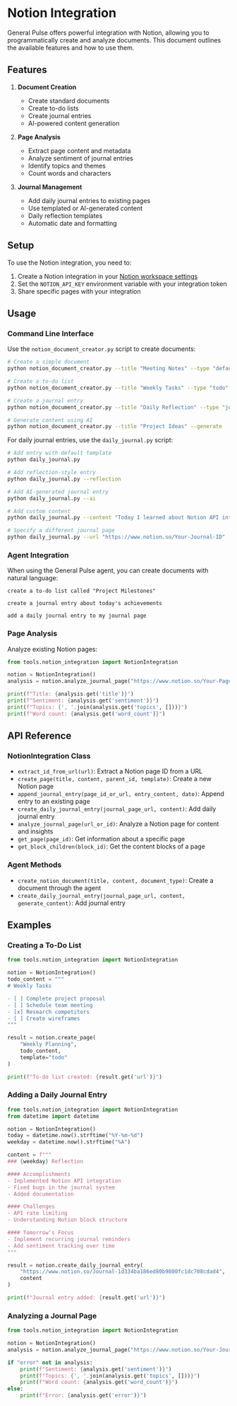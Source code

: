 # Notion Integration

General Pulse offers powerful integration with Notion, allowing you to programmatically create and analyze documents. This document outlines the available features and how to use them.

## Features

1. **Document Creation**
   - Create standard documents
   - Create to-do lists
   - Create journal entries
   - AI-powered content generation

2. **Page Analysis**
   - Extract page content and metadata
   - Analyze sentiment of journal entries
   - Identify topics and themes
   - Count words and characters

3. **Journal Management**
   - Add daily journal entries to existing pages
   - Use templated or AI-generated content
   - Daily reflection templates
   - Automatic date and formatting

## Setup

To use the Notion integration, you need to:

1. Create a Notion integration in your [Notion workspace settings](https://www.notion.so/my-integrations)
2. Set the `NOTION_API_KEY` environment variable with your integration token
3. Share specific pages with your integration

## Usage

### Command Line Interface

Use the `notion_document_creator.py` script to create documents:

```bash
# Create a simple document
python notion_document_creator.py --title "Meeting Notes" --type "default"

# Create a to-do list
python notion_document_creator.py --title "Weekly Tasks" --type "todo"

# Create a journal entry
python notion_document_creator.py --title "Daily Reflection" --type "journal"

# Generate content using AI
python notion_document_creator.py --title "Project Ideas" --generate
```

For daily journal entries, use the `daily_journal.py` script:

```bash
# Add entry with default template
python daily_journal.py

# Add reflection-style entry
python daily_journal.py --reflection

# Add AI-generated journal entry
python daily_journal.py --ai

# Add custom content
python daily_journal.py --content "Today I learned about Notion API integration"

# Specify a different journal page
python daily_journal.py --url "https://www.notion.so/Your-Journal-ID"
```

### Agent Integration

When using the General Pulse agent, you can create documents with natural language:

```
create a to-do list called "Project Milestones"
```

```
create a journal entry about today's achievements
```

```
add a daily journal entry to my journal page
```

### Page Analysis

Analyze existing Notion pages:

```python
from tools.notion_integration import NotionIntegration

notion = NotionIntegration()
analysis = notion.analyze_journal_page("https://www.notion.so/Your-Page-1d334ba186ed8034bdabd5d163b1caa0")

print(f"Title: {analysis.get('title')}")
print(f"Sentiment: {analysis.get('sentiment')}")
print(f"Topics: {', '.join(analysis.get('topics', []))}")
print(f"Word count: {analysis.get('word_count')}")
```

## API Reference

### NotionIntegration Class

- `extract_id_from_url(url)`: Extract a Notion page ID from a URL
- `create_page(title, content, parent_id, template)`: Create a new Notion page
- `append_journal_entry(page_id_or_url, entry_content, date)`: Append entry to an existing page
- `create_daily_journal_entry(journal_page_url, content)`: Add daily journal entry
- `analyze_journal_page(url_or_id)`: Analyze a Notion page for content and insights
- `get_page(page_id)`: Get information about a specific page
- `get_block_children(block_id)`: Get the content blocks of a page

### Agent Methods

- `create_notion_document(title, content, document_type)`: Create a document through the agent
- `create_daily_journal_entry(journal_page_url, content, generate_content)`: Add journal entry

## Examples

### Creating a To-Do List

```python
from tools.notion_integration import NotionIntegration

notion = NotionIntegration()
todo_content = """
# Weekly Tasks

- [ ] Complete project proposal
- [ ] Schedule team meeting
- [x] Research competitors
- [ ] Create wireframes
"""

result = notion.create_page(
    "Weekly Planning", 
    todo_content, 
    template="todo"
)

print(f"To-do list created: {result.get('url')}")
```

### Adding a Daily Journal Entry

```python
from tools.notion_integration import NotionIntegration
from datetime import datetime

notion = NotionIntegration()
today = datetime.now().strftime("%Y-%m-%d")
weekday = datetime.now().strftime("%A")

content = f"""
### {weekday} Reflection

#### Accomplishments
- Implemented Notion API integration
- Fixed bugs in the journal system
- Added documentation

#### Challenges
- API rate limiting
- Understanding Notion block structure

#### Tomorrow's Focus
- Implement recurring journal reminders
- Add sentiment tracking over time
"""

result = notion.create_daily_journal_entry(
    "https://www.notion.so/Journal-1d334ba186ed80b9800fc1dc708cdad4",
    content
)

print(f"Journal entry added: {result.get('url')}")
```

### Analyzing a Journal Page

```python
from tools.notion_integration import NotionIntegration

notion = NotionIntegration()
analysis = notion.analyze_journal_page("https://www.notion.so/Your-Journal-1d334ba186ed8034bdabd5d163b1caa0")

if "error" not in analysis:
    print(f"Sentiment: {analysis.get('sentiment')}")
    print(f"Topics: {', '.join(analysis.get('topics', []))}")
    print(f"Word count: {analysis.get('word_count')}")
else:
    print(f"Error: {analysis.get('error')}")
``` 